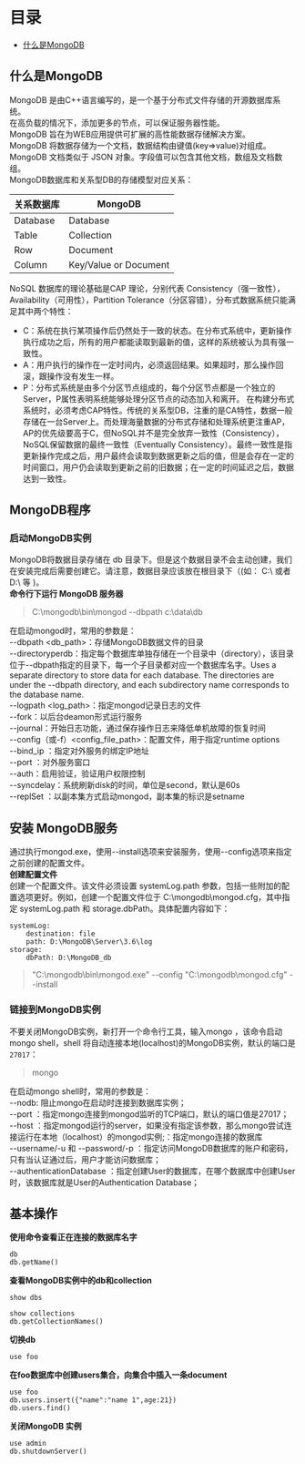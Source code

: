 # 目录
* [什么是MongoDB](#什么是MongoDB)

## 什么是MongoDB
MongoDB 是由C++语言编写的，是一个基于分布式文件存储的开源数据库系统。  
在高负载的情况下，添加更多的节点，可以保证服务器性能。  
MongoDB 旨在为WEB应用提供可扩展的高性能数据存储解决方案。  
MongoDB 将数据存储为一个文档，数据结构由键值(key=>value)对组成。MongoDB 文档类似于 JSON 对象。字段值可以包含其他文档，数组及文档数组。  
MongoDB数据库和关系型DB的存储模型对应关系：

关系数据库 | MongoDB
------- | ------|
Database | Database
Table | Collection
Row | Document
Column | Key/Value or Document

NoSQL 数据库的理论基础是CAP 理论，分别代表 Consistency（强一致性），Availability（可用性），Partition Tolerance（分区容错），分布式数据系统只能满足其中两个特性：  
* C：系统在执行某项操作后仍然处于一致的状态。在分布式系统中，更新操作执行成功之后，所有的用户都能读取到最新的值，这样的系统被认为具有强一致性。
* A：用户执行的操作在一定时间内，必须返回结果。如果超时，那么操作回滚，跟操作没有发生一样。
* P：分布式系统是由多个分区节点组成的，每个分区节点都是一个独立的Server，P属性表明系统能够处理分区节点的动态加入和离开。
在构建分布式系统时，必须考虑CAP特性。传统的关系型DB，注重的是CA特性，数据一般存储在一台Server上。而处理海量数据的分布式存储和处理系统更注重AP，AP的优先级要高于C，但NoSQL并不是完全放弃一致性（Consistency），NoSQL保留数据的最终一致性（Eventually Consistency）。最终一致性是指更新操作完成之后，用户最终会读取到数据更新之后的值，但是会存在一定的时间窗口，用户仍会读取到更新之前的旧数据；在一定的时间延迟之后，数据达到一致性。

## MongoDB程序
### 启动MongoDB实例
MongoDB将数据目录存储在 db 目录下。但是这个数据目录不会主动创建，我们在安装完成后需要创建它。请注意，数据目录应该放在根目录下（(如： C:\ 或者 D:\ 等 )。  
**命令行下运行 MongoDB 服务器**
>C:\mongodb\bin\mongod --dbpath c:\data\db

在启动mongod时，常用的参数是：  
--dbpath <db_path>：存储MongoDB数据文件的目录  
--directoryperdb：指定每个数据库单独存储在一个目录中（directory），该目录位于--dbpath指定的目录下，每一个子目录都对应一个数据库名字。Uses a separate directory to store data for each database. The directories are under the --dbpath directory, and each subdirectory name corresponds to the database name.  
--logpath <log_path>：指定mongod记录日志的文件  
--fork：以后台deamon形式运行服务  
--journal：开始日志功能，通过保存操作日志来降低单机故障的恢复时间  
--config（或-f）<config_file_path>：配置文件，用于指定runtime options  
--bind_ip <ip address>：指定对外服务的绑定IP地址  
--port <port>：对外服务窗口  
--auth：启用验证，验证用户权限控制  
--syncdelay<value>：系统刷新disk的时间，单位是second，默认是60s  
--replSet <setname>：以副本集方式启动mongod，副本集的标识是setname  
## 安装 MongoDB服务
通过执行mongod.exe，使用--install选项来安装服务，使用--config选项来指定之前创建的配置文件。  
**创建配置文件**  
创建一个配置文件。该文件必须设置 systemLog.path 参数，包括一些附加的配置选项更好。例如，创建一个配置文件位于 C:\mongodb\mongod.cfg，其中指定 systemLog.path 和 storage.dbPath。具体配置内容如下：
```
systemLog:
    destination: file
    path: D:\MongoDB\Server\3.6\log
storage:
    dbPath: D:\MongoDB_db
```
>"C:\mongodb\bin\mongod.exe" --config "C:\mongodb\mongod.cfg" --install

### 链接到MongoDB实例
不要关闭MongoDB实例，新打开一个命令行工具，输入mongo ，该命令启动mongo shell，shell 将自动连接本地(localhost)的MongoDB实例，默认的端口是`27017`：
>mongo

在启动mongo shell时，常用的参数是：  
--nodb: 阻止mongo在启动时连接到数据库实例；  
--port <port> ：指定mongo连接到mongod监听的TCP端口，默认的端口值是27017；  
--host <hostname> ：指定mongod运行的server，如果没有指定该参数，那么mongo尝试连接运行在本地（localhost）的mongod实例;<db address>：指定mongo连接的数据库  
--username/-u <username> 和 --password/-p <password>：指定访问MongoDB数据库的账户和密码，只有当认证通过后，用户才能访问数据库；  
--authenticationDatabase <dbname>：指定创建User的数据库，在哪个数据库中创建User时，该数据库就是User的Authentication Database；  
## 基本操作
**使用命令查看正在连接的数据库名字**
```
db
db.getName()
```
**查看MongoDB实例中的db和collection**
```
show dbs

show collections
db.getCollectionNames()
```
**切换db**
```
use foo
```
**在foo数据库中创建users集合，向集合中插入一条document**
```
use foo
db.users.insert({"name":"name 1",age:21})
db.users.find()
```
**关闭MongoDB 实例**
```
use admin
db.shutdownServer()
```
